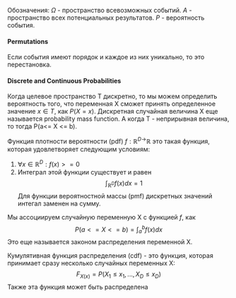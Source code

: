 Обозначения:
$\Omega$ - пространство всевозможных событий.
$A$ - пространство всех потенциальных результатов.
$P$ - вероятность события.

#### Permutations
Если события имеют порядок и каждое из них уникально, то это перестановка.
#### Discrete and Continuous Probabilities

Когда целевое пространство T дискретно, то мы можем определить вероятность того, что переменная X сможет принять определенное значение $x\in T$, как $P(X = x)$. Дискретная случайная величина X еще называется probability mass function. А когда T - неприрывная величина, то тогда P(a<= X <= b).

Функция плотности вероятности (pdf) $f: \mathbb{R}^{D\rightarrow}\mathbb{R}$ это такая функция, которая удовлетворяет следующим условиям:
1. $\forall x \in \mathbb{R}^{D}: f(x)>=0$ 
2. Интеграл этой функции существует и равен$$\int_{\mathbb{R}^{D}}f(x)dx= 1$$
Для функции вероятностной массы (pmf) дискретных значений интегал заменен на сумму. 

Мы ассоциируем случайную переменную X с функцией $f$, как $$
P(a<= X <= b) = \int_{a}^{b}f(x)dx
$$
Это еще называется законом распределения переменной X.

Кумулятивная функция распределения (cdf) - это функция, которая принимает сразу несколько случайных переменных X: $$F_{X(x)}= P(X_{1}\leq x_1,...,X_{D}\leq x_D)$$
Также эта функция может быть распределена 